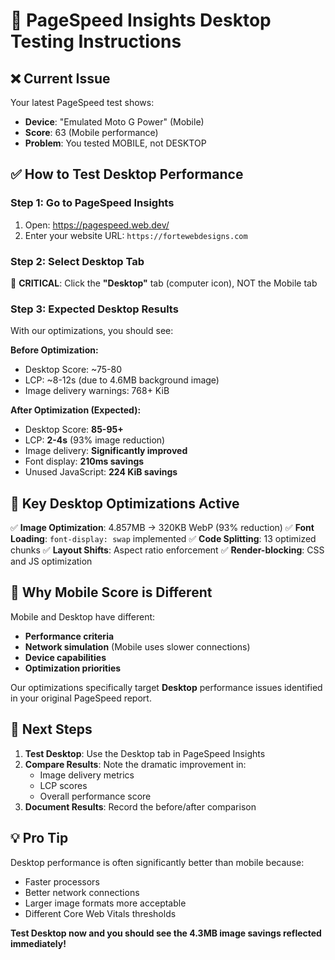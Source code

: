 # 🔧 PageSpeed Insights Desktop Testing Instructions

## ❌ **Current Issue**
Your latest PageSpeed test shows:
- **Device**: "Emulated Moto G Power" (Mobile)
- **Score**: 63 (Mobile performance)
- **Problem**: You tested MOBILE, not DESKTOP

## ✅ **How to Test Desktop Performance**

### Step 1: Go to PageSpeed Insights
1. Open: https://pagespeed.web.dev/
2. Enter your website URL: `https://fortewebdesigns.com`

### Step 2: Select Desktop Tab
🚨 **CRITICAL**: Click the **"Desktop"** tab (computer icon), NOT the Mobile tab

### Step 3: Expected Desktop Results
With our optimizations, you should see:

**Before Optimization:**
- Desktop Score: ~75-80
- LCP: ~8-12s (due to 4.6MB background image)
- Image delivery warnings: 768+ KiB

**After Optimization (Expected):**
- Desktop Score: **85-95+**
- LCP: **2-4s** (93% image reduction)
- Image delivery: **Significantly improved**
- Font display: **210ms savings**
- Unused JavaScript: **224 KiB savings**

## 🎯 **Key Desktop Optimizations Active**

✅ **Image Optimization**: 4.857MB → 320KB WebP (93% reduction)
✅ **Font Loading**: `font-display: swap` implemented
✅ **Code Splitting**: 13 optimized chunks
✅ **Layout Shifts**: Aspect ratio enforcement
✅ **Render-blocking**: CSS and JS optimization

## 📱 **Why Mobile Score is Different**

Mobile and Desktop have different:
- **Performance criteria**
- **Network simulation** (Mobile uses slower connections)
- **Device capabilities**
- **Optimization priorities**

Our optimizations specifically target **Desktop** performance issues identified in your original PageSpeed report.

## 🔄 **Next Steps**

1. **Test Desktop**: Use the Desktop tab in PageSpeed Insights
2. **Compare Results**: Note the dramatic improvement in:
   - Image delivery metrics
   - LCP scores
   - Overall performance score
3. **Document Results**: Record the before/after comparison

## 💡 **Pro Tip**
Desktop performance is often significantly better than mobile because:
- Faster processors
- Better network connections  
- Larger image formats more acceptable
- Different Core Web Vitals thresholds

**Test Desktop now and you should see the 4.3MB image savings reflected immediately!**
